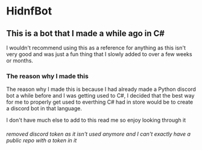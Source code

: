 # HidnfBot
## This is a bot that I made a while ago in C#

I wouldn't recommend using this as a reference for anything as this isn't very good and was just a fun thing that I slowly added to over a few weeks or months.

### The reason why I made this
The reason why I made this is because I had already made a Python discord bot a while before and I was getting used to C#, I decided that the best way for me to properly get used to everthing C# had in store would be to create a discord bot in that language.

I don't have much else to add to this read me so enjoy looking through it

###### removed discord token as it isn't used anymore and I can't exactly have a public repo with a token in it